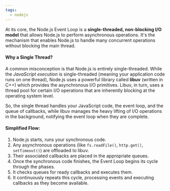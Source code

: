 ```yaml
---
tags:
  - nodejs
---
```


At its core, the Node.js Event Loop is a **single-threaded, non-blocking I/O model** that allows Node.js to perform asynchronous operations. It's the mechanism that enables Node.js to handle many concurrent operations without blocking the main thread.

#### Why a Single Thread?

A common misconception is that Node.js is entirely single-threaded. While the _JavaScript execution_ is single-threaded (meaning your application code runs on one thread), Node.js uses a powerful library called **libuv** (written in C++) which provides the asynchronous I/O primitives. Libuv, in turn, uses a thread pool for certain I/O operations that are inherently blocking at the operating system level.

So, the single thread handles your JavaScript code, the event loop, and the queue of callbacks, while libuv manages the heavy lifting of I/O operations in the background, notifying the event loop when they are complete.

#### Simplified Flow:

1. Node.js starts, runs your synchronous code.
2. Any asynchronous operations (like `fs.readFile()`, `http.get()`, `setTimeout()`) are offloaded to libuv.
3. Their associated callbacks are placed in the appropriate queues.
4. Once the synchronous code finishes, the Event Loop begins its cycle through the phases.
5. It checks queues for ready callbacks and executes them.
6. It continuously repeats this cycle, processing events and executing callbacks as they become available.